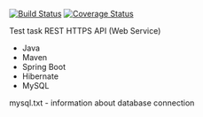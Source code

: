 [![Build Status](https://travis-ci.org/dedamon2017/test-case-coveralls.svg?branch=master)](https://travis-ci.org/dedamon2017/test-case-coveralls)   [![Coverage Status](https://coveralls.io/repos/github/dedamon2017/test-case-coveralls/badge.svg?branch=master)](https://coveralls.io/github/dedamon2017/test-case-coveralls?branch=master)

Test task
REST HTTPS API (Web Service)
* Java
* Maven
* Spring Boot
* Hibernate
* MySQL

mysql.txt - information about database connection



